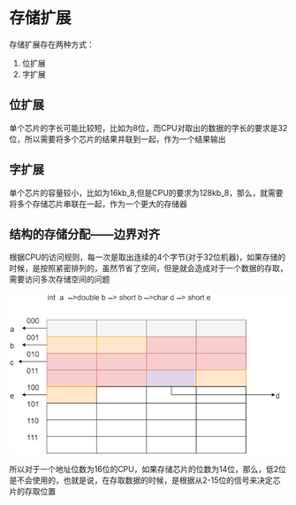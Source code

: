 # 存储扩展

存储扩展存在两种方式：

1. 位扩展
2. 字扩展

## 位扩展

单个芯片的字长可能比较短，比如为8位，而CPU对取出的数据的字长的要求是32位，所以需要将多个芯片的结果并联到一起，作为一个结果输出

## 字扩展

单个芯片的容量较小，比如为16kb_8,但是CPU的要求为128kb_8，那么，就需要将多个存储芯片串联在一起，作为一个更大的存储器

## 结构的存储分配——边界对齐

根据CPU的访问规则，每一次是取出连续的4个字节\(对于32位机器\)，如果存储的时候，是按照紧密排列的，虽然节省了空间，但是就会造成对于一个数据的存取，需要访问多次存储空间的问题

![](../.gitbook/assets/整数边界存储规则.png)

所以对于一个地址位数为16位的CPU，如果存储芯片的位数为14位，那么，低2位是不会使用的，也就是说，在存取数据的时候，是根据从2-15位的信号来决定芯片的存取位置

